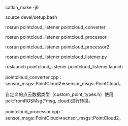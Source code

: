 catkin_make -j6

source devel/setup.bash

rosrun pointcloud_listener pointcloud_converter

rosrun pointcloud_listener pointcloud_processor

rosrun pointcloud_listener pointcloud_processor2

rosrun pointcloud_listener pointcloud_listener.py

roslaunch pointcloud_listener pointcloud_listener.launch

pointcloud_converter.cpp：sensor_msgs::PointCloud2=>sensor_msgs::PointCloud，

自定义的点云数据类型（custom_point_types.h）使用	pcl::fromROSMsg(*msg, cloud)进行转换。

pointcloud_processor.cpp：sensor_msgs::PointCloud=>sensor_msgs::PointCloud2，
